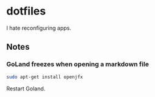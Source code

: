 # dotfiles

I hate reconfiguring apps.

## Notes

### GoLand freezes when opening a markdown file

```bash
sudo apt-get install openjfx
```

Restart Goland.
